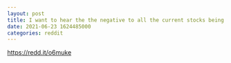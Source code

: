 ```yaml
--- 
layout: post 
title: I want to hear the the negative to all the current stocks being discussed. All I see is people shilling stocks, but obviously they can’t all explode. 
date: 2021-06-23 1624485000 
categories: reddit 
--- 
```

https://redd.it/o6muke